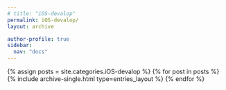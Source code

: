```yaml
---
# title: "iOS-devalop"
permalink: iOS-devalop/
layout: archive

author-profile: true
sidebar:
  nav: "docs"
---
```


{% assign posts = site.categories.iOS-devalop %}
{% for post in posts %}
  {% include archive-single.html type=entries_layout %}
{% endfor %}